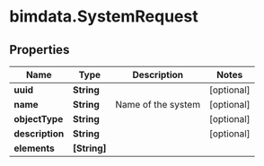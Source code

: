 # bimdata.SystemRequest

## Properties

Name | Type | Description | Notes
------------ | ------------- | ------------- | -------------
**uuid** | **String** |  | [optional] 
**name** | **String** | Name of the system | [optional] 
**objectType** | **String** |  | [optional] 
**description** | **String** |  | [optional] 
**elements** | **[String]** |  | 


